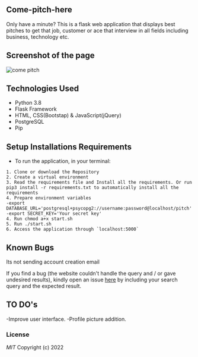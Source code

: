 ## Come-pitch-here
Only have a minute? This is a flask web application that displays best pitches to get that job, customer or ace that interview in all fields including business, technology etc.

## Screenshot of the page
![come pitch](https://user-images.githubusercontent.com/36125591/167724133-182ddb20-4dc9-492a-b2c3-a782d9e8ac52.png)



## Technologies Used 

- Python 3.8
- Flask Framework
- HTML, CSS(Bootstap) & JavaScript(jQuery)
- PostgreSQL
- Pip

## Setup Installations Requirements
   * To run the application, in your terminal:

    1. Clone or download the Repository
    2. Create a virtual environment
    3. Read the requirements file and Install all the requirements. Or run pip3 install -r requirements.txt to automatically install all the requirements
    4. Prepare environment variables
    -export DATABASE_URL='postgresql+psycopg2://username:password@localhost/pitch'
    -export SECRET_KEY='Your secret key'
    4. Run chmod a+x start.sh
    5. Run ./start.sh
    6. Access the application through `localhost:5000`
  
## Known Bugs
Its not sending account creation email

If you find a bug (the website couldn't handle the query and / or gave undesired results), kindly open an issue [here](https://github.com/martin023/come-pitch-here/issues/new) by including your search query and the expected result.

## TO DO's
-Improve user interface.
-Profile picture addition.

### License

*MIT*
Copyright (c) 2022
